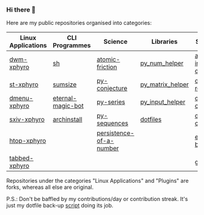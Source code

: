 ### Hi there 👋

Here are my public repositories organised into categories:

| Linux Applications | CLI Programmes | Science | Libraries | Scrapers/Bots | Plugins |
|--------------------|-------------------|-------------------------|------------------|-------------------------|-------------|
| [dwm-xphyro](https://github.com/XPhyro/dwm-xphyro) | [sh](https://github.com/XPhyro/sh) | [atomic-friction](https://github.com/XPhyro/atomic-friction) | [py_num_helper](https://github.com/XPhyro/py_num_helper) | [amazon-image-downloader](https://github.com/XPhyro/amazon-image-downloader) | [toggle-bool](https://github.com/XPhyro/toggle-bool) |
| [st-xphyro](https://github.com/XPhyro/st-xphyro) | [sumsize](https://github.com/XPhyro/sumsize) | [py-conjecture](https://github.com/XPhyro/py-conjecture) | [py_matrix_helper](https://github.com/XPhyro/py_matrix_helper) | [discord-retweet-bot](https://github.com/XPhyro/discord-retweet-bot) | |
| [dmenu-xphyro](https://github.com/XPhyro/dmenu-xphyro) | [eternal-magic-bot](https://github.com/XPhyro/eternal-magic-bot) | [py-series](https://github.com/XPhyro/py-series) | [py_input_helper](https://github.com/XPhyro/py_input_helper) | [discord-corona-bot](https://github.com/XPhyro/discord-corona-bot) | |
| [sxiv-xphyro](https://github.com/XPhyro/sxiv-xphyro) | [archinstall](https://github.com/XPhyro/archinstall) | [py-sequences](https://github.com/XPhyro/py-sequences) | [dotfiles](https://github.com/XPhyro/dotfiles) | [discord-currency-bot](https://github.com/XPhyro/discord-currency-bot) | |
| [htop-xphyro](https://github.com/XPhyro/htop-xphyro) | | [persistence-of-a-number](https://github.com/XPhyro/persistence-of-a-number) | | [eternal_magic-bot](https://github.com/XPhyro/eternal_magic-bot) |  |
| [tabbed-xphyro](https://github.com/XPhyro/tabbed-xphyro) | | | | [gpupmanager](https://github.com/XPhyro/gpupmanager) | |

Repositories under the categories "Linux Applications" and "Plugins" are forks, whereas all else are original.

P.S.: Don't be baffled by my contributions/day or contribution streak. It's just my dotfile back-up [script](https://github.com/XPhyro/dotfiles/blob/master/dotfilesbak) doing its job.
